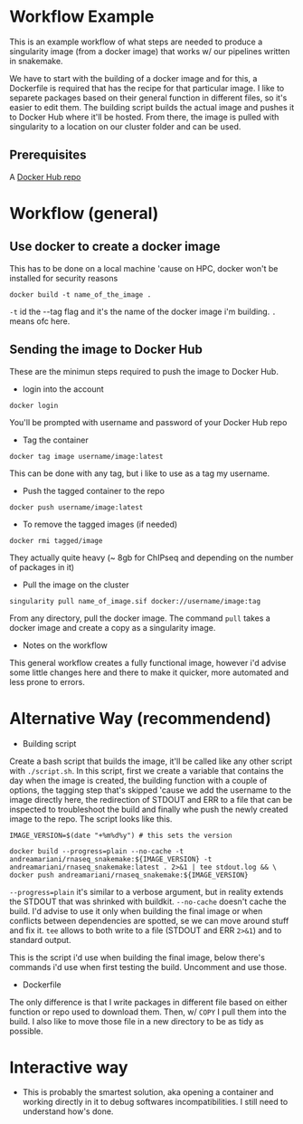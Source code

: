 # Workflow Example

This is an example workflow of what steps are needed to produce a singularity image (from a docker image) that works w/ our pipelines written in snakemake.

We have to start with the building of a docker image and for this, a Dockerfile is required that has the recipe for that particular image. I like to separete packages based on their general function in different files, so it's easier to edit them. The building script builds the actual image and pushes it to Docker Hub where it'll be hosted. From there, the image is pulled with singularity to a location on our cluster folder and can be used.

## Prerequisites

A [Docker Hub repo](https://www.docker.com/)

# Workflow (general)

## Use docker to create a docker image

This has to be done on a local machine 'cause on HPC, docker won't be installed for security reasons

```
docker build -t name_of_the_image . 
```

`-t` id the --tag flag and it's the name of the docker image i'm building. `.` means ofc here.

## Sending the image to Docker Hub

These are the minimun steps required to push the image to Docker Hub.

* login into the account

```
docker login
``` 

You'll be prompted with username and password of your Docker Hub repo

* Tag the container

```
docker tag image username/image:latest
``` 

This can be done with any tag, but i like to use as a tag my username.

* Push the tagged container to the repo

```
docker push username/image:latest
``` 

* To remove the tagged images (if needed)

```
docker rmi tagged/image
``` 

They actually quite heavy (~ 8gb for ChIPseq and depending on the number of packages in it)

* Pull the image on the cluster

```
singularity pull name_of_image.sif docker://username/image:tag
```
From any directory, pull the docker image. The command `pull` takes a docker image and create a copy as a singularity image.

* Notes on the workflow

This general workflow creates a fully functional image, however i'd advise some little changes here and there to make it quicker, more automated and less prone to errors.

# Alternative Way (recommendend)

* Building script

Create a bash script that builds the image, it'll be called like any other script with `./script.sh`. In this script, first we create a variable that contains the day when the image is created, the building function with a couple of options, the tagging step that's skipped 'cause we add the username to the image directly here, the redirection of STDOUT and ERR to a file that can be inspected to troubleshoot the build and finally whe push the newly created image to the repo. The script looks like this.

```
IMAGE_VERSION=$(date "+%m%d%y") # this sets the version

docker build --progress=plain --no-cache -t andreamariani/rnaseq_snakemake:${IMAGE_VERSION} -t andreamariani/rnaseq_snakemake:latest . 2>&1 | tee stdout.log && \
docker push andreamariani/rnaseq_snakemake:${IMAGE_VERSION}

```

`--progress=plain` it's similar to a verbose argument, but in reality extends the STDOUT that was shrinked with buildkit.
`--no-cache` doesn't cache the build. I'd advise to use it only when building the final image or when conflicts between dependencies are spotted, se we can move around stuff and fix it.
`tee` allows to both write to a file (STDOUT and ERR `2>&1`) and to standard output.

This is the script i'd use when building the final image, below there's commands i'd use when first testing the build. Uncomment and use those.

* Dockerfile

The only difference is that I write packages in different file based on either function or repo used to download them. Then, w/ `COPY` I pull them into the build. I also like to move those file in a new directory to be as tidy as possible.


# Interactive way

* This is probably the smartest solution, aka opening a container and working directly in it to debug softwares incompatibilities. I still need to understand how's done.
